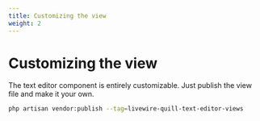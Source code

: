 ```yaml
---
title: Customizing the view
weight: 2
---
```


# Customizing the view

The text editor component is entirely customizable. Just publish the view file and make it your own.
```bash
php artisan vendor:publish --tag=livewire-quill-text-editor-views
```
